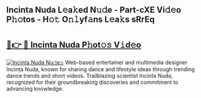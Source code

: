 ## Incinta Nuda L𝚎a𝚔ed N𝚞𝚍e - Part-cXE Vi𝚍𝚎o P𝚑𝚘tos - H𝚘𝚝 O𝚗𝚕yf𝚊ns L𝚎a𝚔s sRrEq

# <h2><a href="http://kf4kz3v.oniu.top/?m=Incinta+Nuda">🔗👉 🔴 Incinta Nuda P𝚑ot𝚘𝚜 V𝚒d𝚎o</a></h2>

[![Incinta Nuda Nu𝚍e𝚜](https://i.imgur.com/0qMVB7G.gif)](http://kf4kz3v.oniu.top/?m=Incinta+Nuda)
Web-based entertainer and multimedia designer Incinta Nuda, known for sharing dance and lifestyle ideas through trending dance trends and short videos. Trailblazing scientist Incinta Nuda, recognized for their groundbreaking discoveries and commitment to advancing knowledge.  
